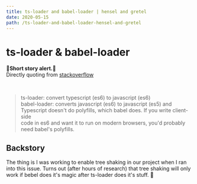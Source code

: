 ```yaml
---
title: ts-loader and babel-loader | hensel and gretel 
date: 2020-05-15
path: /ts-loader-and-babel-loader-hensel-and-gretel
---
```


# ts-loader & babel-loader

**🚨Short story alert.🚨**<br/>
Directly quoting from [stackoverflow](https://stackoverflow.com/a/49624611/13142033)

<br />

> ts-loader: convert typescript (es6) to javascript (es6) <br/>
> babel-loader: converts javascript (es6) to javascript (es5) and Typescript doesn't do polyfills, which babel does. If you write client-side <br/>
> code in es6 and want it to run on modern browsers, you'd probably need babel's polyfills.<br/>

## Backstory

The thing is I was working to enable tree shaking in our project when I ran into this issue. Turns out (after hours of research) that tree shaking will only work if bebel does it's magic after ts-loader does it's stuff. 🤯